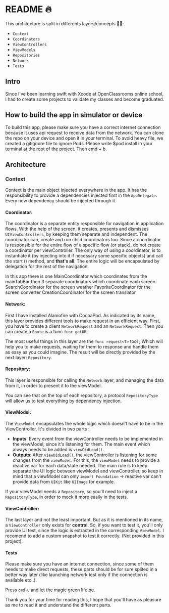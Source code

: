 # README 🔥

This architecture is split in differents layers/concepts 🏋️‍♀️: 
* `Context`
* `Coordinators`
* `ViewControllers`
* `ViewModels`
* `Repositories`
* `Network`
* `Tests`

## Intro

Since I've been learning swift with Xcode at OpenClassrooms online school, I had to create some projects to validate my classes and become graduated.


## How to build the app in simulator or device

To build this app, please make sure you have a correct internet connection because it uses api request to receive data from the network.
You can clone the repo on your device and open it in your terminal.
To avoid heavy file, we created a gitignore file to ignore Pods.
Please write $pod install in your terminal at the root of the project.
Then cmd + b.

## Architecture

### Context

Context is the main object injected everywhere in the app. It has the responsibility to provide a dependencies injected first in the `AppDelegate`. Every new dependency should be injected through it.


#### Coordinator:

The coordinator is a separate entity responsible for navigation in application flows. With the help of the screen, it creates, presents and dismisses `UIViewControllers`, by keeping them separate and independent.
The coordinator can, create and run child coordinators too.
Since a coordinator is responsible for the entire flow of a specific flow (or stack), do not create a coordinator per viewController.
The only way of using a coordinator, is to instantiate it (by injecting into it if necessary some specific objects) and call the start () method, and **that's all**. 
The entire logic will be encapsulated by delegation for the rest of the navigation.

In this app there is one MainCoordinator which coordinates from the mainTabBar then 3 separate coordinators which coordinate each screen.
SearchCoordinator for the screen weather
FavoriteCoordinator for the screen converter
CreationCoordinator for the screen translator

#### Network:
First I have installed Alamofire with CocoaPod.
As indicated by its name, this layer provides different tools to make request in an efficient way. First, you have to create a client `NetworkRequest` and an `NetworkRequest`.
Then you can create a `Route` is a func `func getURL`

The most useful things in this layer are the `func request<T>` tool ; Which will help you to make requests, waiting for them to response and handle them as easy as you could imagine. The result will be directly provided by the next layer: `Repository`.

#### Repository:

This layer is responsible for calling the `Network` layer, and managing the data from it, in order to present it to the viewModel.

You can see that on the top of each repository, a protocol `RepositoryType` will allow us to test everything by dependency injection.

#### ViewModel:

The `ViewModel` encapsulates the whole logic which doesn't have to be in the ViewController. It's divided in two parts :

* **Inputs**: Every event from the viewController needs to be implemented in the viewModel, since it's listening for them. The main event which always needs to be added is `viewDidLoad()`.
* **Outputs**: After `viewDidLoad()`, the viewController is listening for some changes from the `viewModel`. For this, the `viewModel` needs to provide a reactive var for each data/state needed. The main rule is to keep separate the UI logic between viewModel and viewController, so keep in mind that a viewModel can only `import Foundation` -> reactive var can't provide data from `UIKit` like `UIImage` for example.

If your viewModel needs a `Repository`, so you'll need to inject a `RepositoryType`, in order to mock it more easily in the tests.

#### ViewController:

The last layer and not the least important. But as it is mentioned in its name, a `ViewController` only exists for **control**. So, if you want to test it, you'll only provide UI test, since the logic is extracted in the corresponding `ViewModel`. I recomend to add a custom snapshot to test it correctly. (Not provided in this project).


#### Tests

Please make sure you have an internet connection, since some of them needs to make direct requests, these parts should be for sure splited in a better way later (like launching network test only if the connection is available etc..).

Press `cmd+u` and let the magic green life be.

Thank you for your time for reading this, I hope that you'll have as pleasure as me to read it and understand the different parts. 

